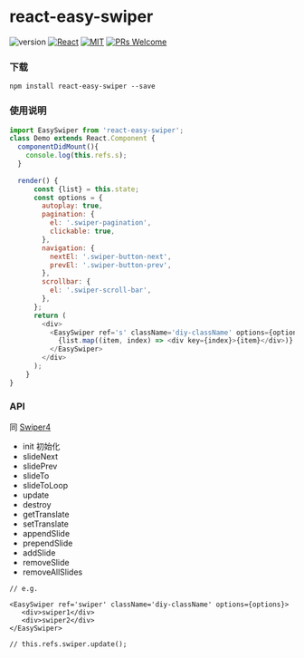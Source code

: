 # react-easy-swiper

![version](https://img.shields.io/badge/version-v1.0.0-brightgreen.svg?style=flat-square) [![React](https://img.shields.io/badge/react-16.x.x-brightgreen.svg?style=flat-square)](https://github.com/facebook/react) [![MIT](https://img.shields.io/dub/l/vibe-d.svg?style=flat-square)](http://opensource.org/licenses/MIT) [![PRs Welcome](https://img.shields.io/badge/PRs-welcome-brightgreen.svg?style=flat-square)](https://reactjs.org/docs/how-to-contribute.html#your-first-pull-request)

### 下载
```
npm install react-easy-swiper --save
```

### 使用说明
```javascript
import EasySwiper from 'react-easy-swiper';
class Demo extends React.Component {
  componentDidMount(){
    console.log(this.refs.s);
  }
  
  render() {
      const {list} = this.state;
      const options = {
        autoplay: true,
        pagination: {
          el: '.swiper-pagination',
          clickable: true,
        },
        navigation: {
          nextEl: '.swiper-button-next',
          prevEl: '.swiper-button-prev',
        },
        scrollbar: {
          el: '.swiper-scroll-bar',
        },
      };
      return (
        <div>
          <EasySwiper ref='s' className='diy-className' options={options}>
            {list.map((item, index) => <div key={index}>{item}</div>)}
          </EasySwiper>
        </div>
      );
    }
}
```

### API

同 [Swiper4](https://www.swiper.com.cn/)
* init 初始化
* slideNext
* slidePrev
* slideTo
* slideToLoop
* update
* destroy
* getTranslate
* setTranslate
* appendSlide
* prependSlide
* addSlide
* removeSlide
* removeAllSlides
```
// e.g.

<EasySwiper ref='swiper' className='diy-className' options={options}>
   <div>swiper1</div>
   <div>swiper2</div>
</EasySwiper>

// this.refs.swiper.update();
```



